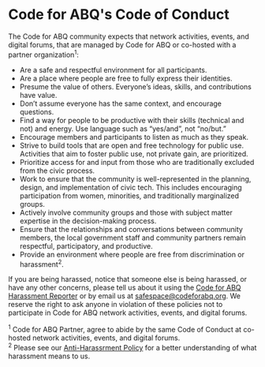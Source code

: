 # Code for ABQ's Code of Conduct

The Code for ABQ community expects that network activities, events, and digital forums, that are managed by Code for ABQ or co-hosted with a partner organization<sup>1</sup>:

* Are a safe and respectful environment for all participants.
* Are a place where people are free to fully express their identities.
* Presume the value of others. Everyone’s ideas, skills, and contributions have value.
* Don’t assume everyone has the same context, and encourage questions.
* Find a way for people to be productive with their skills (technical and not) and energy. Use language such as “yes/and”, not “no/but.”
* Encourage members and participants to listen as much as they speak.
* Strive to build tools that are open and free technology for public use. Activities that aim to foster public use, not private gain, are prioritized.
* Prioritize access for and input from those who are traditionally excluded from the civic process.
* Work to ensure that the community is well-represented in the planning, design, and implementation of civic tech. This includes encouraging participation from women, minorities, and traditionally marginalized groups. 
* Actively involve community groups and those with subject matter expertise in the decision-making process.
* Ensure that the relationships and conversations between community members, the local government staff and community partners remain respectful, participatory, and productive.
* Provide an environment where people are free from discrimination or harassment<sup>2</sup>.

If you are being harassed, notice that someone else is being harassed, or have any other concerns, please tell us about it using the [Code for ABQ Harassment Reporter](https://codeforabq.typeform.com/to/Uiirlb) or by email us at [safespace@codeforabq.org](mailto:safespace@codeforabq.org).  We reserve the right to ask anyone in violation of these policies not to participate in Code for ABQ network activities, events, and digital forums.

<sup>1</sup> Code for ABQ Partner, agree to abide by the same Code of Conduct at co-hosted network activities, events, and digital forums.  
<sup>2</sup> Please see our [Anti-Harassrment Policy](https://github.com/codeforabq/Brigade-Brain/tree/master/SafeSpace/AntiHarassmentPolicy) for a better understanding of what harassment means to us.

